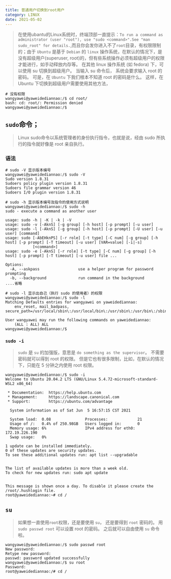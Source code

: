 ```yaml
---
title: 普通用户切换到root用户
category: LINUX
date: 2021-05-02
---
```


> 在使用ubantu的Linux系统时，终端顶部一直提示：`To run a command as administrator (user "root"), use "sudo <command>".See "man sudo_root" for details.`,而且你会发你进入不了`root`目录，有权限限制的；由于 `Ubuntu` 是基于 `Debian` 的 `linux` 操作系统，在默认的情况下，是没有超级用户(superuser, root)的，但有些系统操作必须有超级用户的权限才能进行，如手动释放内存等。 在其他 linux 操作系统 (如 fedora) 下，可以使用 su 切换到超级用户。 当输入 su 命令后， 系统会要求输入 root 的密码。 可是，在 `Ubuntu` 下我们根本不知道 root 的密码是什么。 这样，在 Ubuntu 下切换到超级用户需要使用其他方法，

```shell
# 没有权限
wangyawei@yaweidediannao:/$ cd root/
bash: cd: root/: Permission denied
wangyawei@yaweidediannao:/$
```

## `sudo`命令；

> Linux sudo命令以系统管理者的身份执行指令，也就是说，经由 sudo 所执行的指令就好像是 root 亲自执行。

### 语法

```shell
# sudo -V 显示版本编号
wangyawei@yaweidediannao:/$ sudo -V
Sudo version 1.8.31
Sudoers policy plugin version 1.8.31
Sudoers file grammar version 46
Sudoers I/O plugin version 1.8.31

# sudo -h 显示版本编号及指令的使用方式说明
wangyawei@yaweidediannao:/$ sudo -h
sudo - execute a command as another user

usage: sudo -h | -K | -k | -V
usage: sudo -v [-AknS] [-g group] [-h host] [-p prompt] [-u user]
usage: sudo -l [-AknS] [-g group] [-h host] [-p prompt] [-U user] [-u user] [command]
usage: sudo [-AbEHknPS] [-r role] [-t type] [-C num] [-g group] [-h host] [-p prompt] [-T timeout] [-u user] [VAR=value] [-i|-s]
            [<command>]
usage: sudo -e [-AknS] [-r role] [-t type] [-C num] [-g group] [-h host] [-p prompt] [-T timeout] [-u user] file ...

Options:
  -A, --askpass                 use a helper program for password prompting
  -b, --background              run command in the background
....省略

# sudo -l 显示出自己（执行 sudo 的使用者）的权限
wangyawei@yaweidediannao:/$ sudo -l
Matching Defaults entries for wangyawei on yaweidediannao:
    env_reset, mail_badpass, secure_path=/usr/local/sbin\:/usr/local/bin\:/usr/sbin\:/usr/bin\:/sbin\:/bin\:/snap/bin

User wangyawei may run the following commands on yaweidediannao:
    (ALL : ALL) ALL
wangyawei@yaweidediannao:/$
```

### `sudo -i`

> `sudo` 是 `su` 的加强版，意思是 `do something as the supervisor`。 不需要密码就可以得到 root 的权限。 但是它也有很多限制，比如，在默认的情况下，只能在 5 分钟之内使用 root 权限。 

```shell
wangyawei@yaweidediannao:/$ sudo -i
Welcome to Ubuntu 20.04.2 LTS (GNU/Linux 5.4.72-microsoft-standard-WSL2 x86_64)

 * Documentation:  https://help.ubuntu.com
 * Management:     https://landscape.canonical.com
 * Support:        https://ubuntu.com/advantage

  System information as of Sat Jun  5 16:57:15 CST 2021

  System load:  0.08               Processes:             21
  Usage of /:   0.4% of 250.98GB   Users logged in:       0
  Memory usage: 6%                 IPv4 address for eth0: 172.19.226.190
  Swap usage:   0%

1 update can be installed immediately.
0 of these updates are security updates.
To see these additional updates run: apt list --upgradable


The list of available updates is more than a week old.
To check for new updates run: sudo apt update


This message is shown once a day. To disable it please create the
/root/.hushlogin file.
root@yaweidediannao:~# cd /
```

## `su`

> 如果想一直使用`root`权限，还是要使用 `su`， 还是要得到 `root` 密码的。 用 `sudo passwd root` 可以设置 root 的密码。 之后就可以自由使用 `su` 命令啦。

```shell
wangyawei@yaweidediannao:/$ sudo passwd root
New password:
Retype new password:
passwd: password updated successfully
wangyawei@yaweidediannao:/$ su root
Password:
root@yaweidediannao:/# cd /
```

